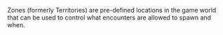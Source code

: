 Zones (formerly Territories) are pre-defined locations in the game world that can be used to control what encounters are allowed to spawn and when.